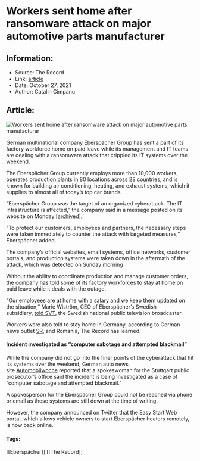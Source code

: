 # Workers sent home after ransomware attack on major automotive parts manufacturer
### 

## Information:
+ Source: The Record
+ Link: [article](https://therecord.media/workers-sent-home-after-ransomware-attack-on-major-automotive-parts-manufacturer/)
+ Date: October 27, 2021
+ Author: Catalin Cimpanu


## Article:
![Workers sent home after ransomware attack on major automotive parts manufacturer](https://therecord.media/wp-content/uploads/2021/10/car-dashboard-air-conditioning.jpg)

German multinational company Eberspächer Group has sent a part of its factory workforce home on paid leave while its management and IT teams are dealing with a ransomware attack that crippled its IT systems over the weekend.


The Eberspächer Group currently employs more than 10,000 workers, operates production plants in 80 locations across 28 countries, and is known for building air conditioning, heating, and exhaust systems, which it supplies to almost all of today’s top car brands.


“Eberspächer Group was the target of an organized cyberattack. The IT infrastructure is affected,” the company said in a message posted on its website on Monday [[archived](https://archive.fo/ZDoLF)].


“To protect our customers, employees and partners, the necessary steps were taken immediately to counter the attack with targeted measures,” Eberspächer added.


The company’s official websites, email systems, office networks, customer portals, and production systems were taken down in the aftermath of the attack, which was detected on Sunday morning


Without the ability to coordinate production and manage customer orders, the company has told some of its factory workforces to stay at home on paid leave while it deals with the outage.


“Our employees are at home with a salary and we keep them updated on the situation,” Marie Wiström, CEO of Eberspächer’s Swedish subsidiary, [told SVT](https://www.svt.se/nyheter/lokalt/sormland/eberspacher-utsatta-for-cyberattack-200-anstallda-far-stanna-hemma), the Swedish national public television broadcaster.


Workers were also told to stay home in Germany, according to German news outlet [SR](https://www.sr.de/sr/home/nachrichten/politik_wirtschaft/eberspaecher_neunkirchen_cyberangriff_100.html), and Romania, The Record has learned.


#### Incident investigated as “computer sabotage and attempted blackmail”


While the company did not go into the finer points of the cyberattack that hit its systems over the weekend, German auto news site [Automobilwoche](https://autobala.com/automakers-monitor-cyber-attacks-on-german-supplier-eberspaecher/224591/) reported that a spokeswoman for the Stuttgart public prosecutor’s office said the incident is being investigated as a case of “computer sabotage and attempted blackmail.”


A spokesperson for the Eberspächer Group could not be reached via phone or email as these systems are still down at the time of writing.


However, the company announced on Twitter that the Easy Start Web portal, which allows vehicle owners to start Eberspächer heaters remotely, is now back online.









#### Tags:
[[Eberspächer]] [[The Record]]
